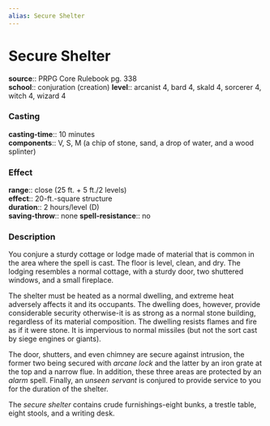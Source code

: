 ```yaml
---
alias: Secure Shelter
---
```


# Secure Shelter 

**source**:: PRPG Core Rulebook pg. 338  
**school**:: conjuration (creation)
**level**:: arcanist 4, bard 4, skald 4, sorcerer 4, witch 4, wizard 4

### Casting 

**casting-time**:: 10 minutes  
**components**:: V, S, M (a chip of stone, sand, a drop of water, and a wood splinter)

### Effect 

**range**:: close (25 ft. + 5 ft./2 levels)  
**effect**:: 20-ft.-square structure  
**duration**:: 2 hours/level (D)  
**saving-throw**:: none
**spell-resistance**:: no

### Description 

You conjure a sturdy cottage or lodge made of material that is common in the area where the spell is cast. The floor is level, clean, and dry. The lodging resembles a normal cottage, with a sturdy door, two shuttered windows, and a small fireplace.  
  
The shelter must be heated as a normal dwelling, and extreme heat adversely affects it and its occupants. The dwelling does, however, provide considerable security otherwise-it is as strong as a normal stone building, regardless of its material composition. The dwelling resists flames and fire as if it were stone. It is impervious to normal missiles (but not the sort cast by siege engines or giants).  
  
The door, shutters, and even chimney are secure against intrusion, the former two being secured with *arcane lock* and the latter by an iron grate at the top and a narrow flue. In addition, these three areas are protected by an *alarm* spell. Finally, an *unseen servant* is conjured to provide service to you for the duration of the shelter.  
  
The *secure shelter* contains crude furnishings-eight bunks, a trestle table, eight stools, and a writing desk.
